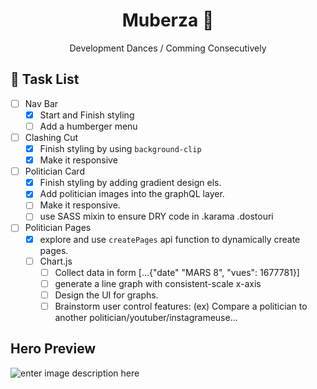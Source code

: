 
<p align="center">
  <!--<a href="https://www.gatsbyjs.com">
    <img alt="Gatsby" src="https://www.gatsbyjs.com/Gatsby-Monogram.svg" width="60" />
  </a>-->
</p>
<h1 align="center">
   Muberza 💢
</h1>
<p align= "center">Development Dances / Comming Consecutively</p>

## 🔨 Task List 
- [ ] Nav Bar
  - [x] Start and Finish styling 
  - [ ] Add a humberger menu
- [ ] Clashing Cut 
  - [x] Finish styling by using `background-clip`
  - [x] Make it responsive
- [ ] Politician Card
  - [x] Finish styling by adding gradient design els.
  - [x] Add politician images into the graphQL layer.
  - [ ] Make it responsive.
  - [ ] use SASS mixin to ensure DRY code in .karama .dostouri  
- [ ] Politician Pages
  - [x] explore and use `createPages` api function to dynamically create pages.
  - [ ] Chart.js
    - [ ] Collect data in form [...{"date" "MARS 8", "vues": 1677781}]
    - [ ] generate a line graph with consistent-scale x-axis
    - [ ] Design the UI for graphs.
    - [ ] Brainstorm user control features: (ex) Compare a politician to another politician/youtuber/instagrameuse...  

## Hero Preview 
![enter image description here](https://i.imgur.com/RN8k8Vp.png)
